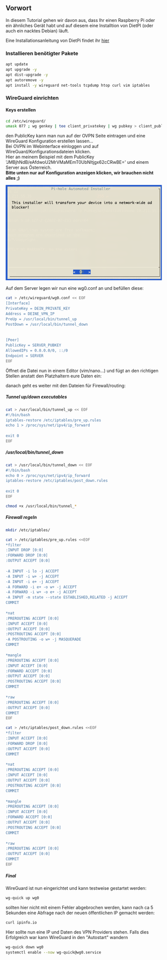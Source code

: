 ## Vorwort

In diesem Tutorial gehen wir davon aus, dass Ihr einen Raspberry Pi oder ein ähnliches Gerät habt und auf diesem eine Installtion von DietPI (oder auch ein nacktes Debian) läuft.

Eine Installationsanleitung von DietPi findet ihr [hier](https://dietpi.com/docs/install/)



### Installieren benötigter Pakete
```bash
apt update
apt upgrade -y
apt dist-upgrade -y
apt autoremove -y
apt install -y wireguard net-tools tcpdump htop curl vim iptables
```

### WireGuard einrichten

#### Keys erstellen


```bash
cd /etc/wireguard/
umask 077 ; wg genkey | tee client_privatekey | wg pubkey > client_publickey ; echo "privkey: `cat client_privatekey`" ; echo "pubkey: `cat client_publickey`" 
```

den PublicKey kann man nun auf der OVPN Seite eintragen und eine WireGuard Konfiguration erstellen lassen...<br>
Bei OVPN im Webinterface einloggen und auf WireGuard/Konfigurationsdateien klicken.<br>
Hier an meinem Beispiel mit dem PublicKey 'JMBjhNdB/eAfdwoU2MrVMaMEmT0UbNltjgx62cCRwBE=' und einem Server aus Österreich.<br>
**Bitte unten nur auf Konfiguration anzeigen klicken, wir brauchen nicht alles ;)**

![OVPN Webinterface](screenshots/00001.png)


Auf dem Server legen wir nun eine wg0.conf an und befüllen diese:

```bash
cat > /etc/wireguard/wg0.conf << EOF
[Interface]
PrivateKey = DEIN_PRIVATE_KEY
Address = DEINE_VPN_IP
PreUp = /usr/local/bin/tunnel_up
PostDown = /usr/local/bin/tunnel_down


[Peer]
PublicKey = SERVER_PUBKEY
AllowedIPs = 0.0.0.0/0, ::/0
Endpoint = SERVER
EOF
```

Öffnet die Datei nun in einem Editor (vim/nano...) und fügt an den richtigen Stellen anstatt den Platzhaltern eure Daten ein:

danach geht es weiter mit den Dateien für Firewall/routing:



##### Tunnel up/down executables
```bash
cat > /usr/local/bin/tunnel_up << EOF
#!/bin/bash
iptables-restore /etc/iptables/pre_up.rules
echo 1 > /proc/sys/net/ipv4/ip_forward

exit 0
EOF
```
##### /usr/local/bin/tunnel_down
```bash
cat > /usr/local/bin/tunnel_down << EOF
#!/bin/bash
echo 0 > /proc/sys/net/ipv4/ip_forward
iptables-restore /etc/iptables/post_down.rules

exit 0
EOF
```

```bash
chmod +x /usr/local/bin/tunnel_*
```

##### Firewall regeln

```bash
mkdir /etc/iptables/
```

```bash
cat > /etc/iptables/pre_up.rules <<EOF
*filter
:INPUT DROP [0:0]
:FORWARD DROP [0:0]
:OUTPUT ACCEPT [0:0]

-A INPUT -i lo -j ACCEPT
-A INPUT -i w+ -j ACCEPT
-A INPUT -i e+ -j ACCEPT
-A FORWARD -i e+ -o w+ -j ACCEPT
-A FORWARD -i w+ -o e+ -j ACCEPT
-A INPUT -m state --state ESTABLISHED,RELATED -j ACCEPT
COMMIT

*nat
:PREROUTING ACCEPT [0:0]
:INPUT ACCEPT [0:0]
:OUTPUT ACCEPT [0:0]
:POSTROUTING ACCEPT [0:0]
-A POSTROUTING -o w+ -j MASQUERADE
COMMIT

*mangle
:PREROUTING ACCEPT [0:0]
:INPUT ACCEPT [0:0]
:FORWARD ACCEPT [0:0]
:OUTPUT ACCEPT [0:0]
:POSTROUTING ACCEPT [0:0]
COMMIT

*raw
:PREROUTING ACCEPT [0:0]
:OUTPUT ACCEPT [0:0]
COMMIT
EOF
```

```bash
cat > /etc/iptables/post_down.rules <<EOF
*filter
:INPUT ACCEPT [0:0]
:FORWARD DROP [0:0]
:OUTPUT ACCEPT [0:0]
COMMIT

*nat
:PREROUTING ACCEPT [0:0]
:INPUT ACCEPT [0:0]
:OUTPUT ACCEPT [0:0]
:POSTROUTING ACCEPT [0:0]
COMMIT

*mangle
:PREROUTING ACCEPT [0:0]
:INPUT ACCEPT [0:0]
:FORWARD ACCEPT [0:0]
:OUTPUT ACCEPT [0:0]
:POSTROUTING ACCEPT [0:0]
COMMIT

*raw
:PREROUTING ACCEPT [0:0]
:OUTPUT ACCEPT [0:0]
COMMIT
EOF
```

##### Final
WireGuard ist nun eingerichtet und kann testweise gestartet werden: 
```bash
wg-quick up wg0
```
sollten hier nicht mit einem Fehler abgebrochen werden, kann nach ca 5 Sekunden eine Abfrage nach der neuen öffentlichen IP gemacht werden: 

```bash
curl ipinfo.io
```
Hier sollte nun eine IP und Daten des VPN Providers stehen.
Falls dies Erfolgreich war kann WireGuard in den "Autostart" wandern

```bash
wg-quick down wg0
systemctl enable --now wg-quick@wg0.service
```

